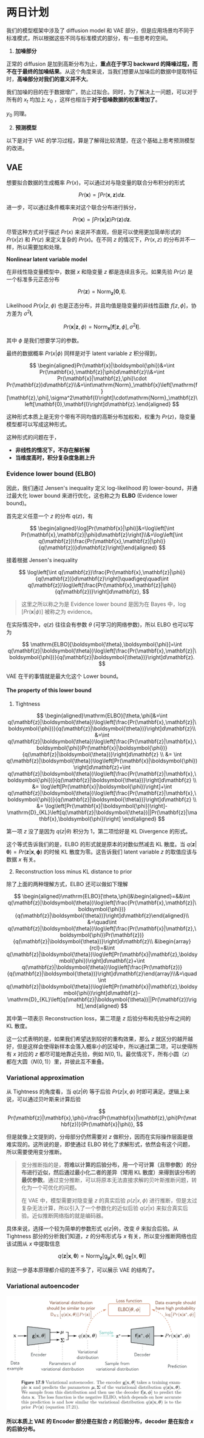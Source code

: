 # 两日计划

我们的模型框架中涉及了 diffusion model 和 VAE 部分，但是应用场景均不同于标准模式，所以根据这些不同与标准模式的部分，有一些思考的空间。

1. **加噪部分**

正常的 diffusion 是加到高斯分布为止，**重点在于学习 backward 的降噪过程，而不在于最终的加噪结果**。从这个角度来说，当我们想要从加噪后的数据中提取特征时，**高噪部分对我们的意义并不大**。

我们加噪的目的在于数据增广，防止过拟合。同时，为了解决上一问题，可以对于所有的 $x_t$ 均加上 $x_0$ ，这样也相当于**对于低噪数据的权重增加了**。

$y_0$ 同理。

2. **预测模型**

以下是对于 VAE 的学习过程，算是了解得比较清楚，在这个基础上思考预测模型的改进。


## VAE

想要拟合数据的生成概率 $Pr(x)$，可以通过对与隐变量的联合分布积分的形式

$$
Pr(\mathbf{x})=\int Pr(\mathbf{x},\mathbf{z})d\mathbf{z}.
$$

进一步，可以通过条件概率来对这个联合分布进行拆分，

$$
Pr(\mathbf{x})=\int Pr(\mathbf{x}|\mathbf{z})Pr(\mathbf{z})d\mathbf{z}.
$$

尽管这种方式对于描述 $Pr(x)$ 来说并不直观，但是可以使用更加简单形式的 $Pr(x|z)$ 和 $Pr(z)$ 来定义复杂的 $Pr(x)$。在不同 $z$ 的情况下，$Pr(x,z)$ 的分布并不一样，所以需要加和处理。 

**Nonlinear latent variable model**

在非线性隐变量模型中，数据 $x$ 和隐变量 $z$ 都是连续且多元。如果先验 $Pr(z)$ 是一个标准多元正态分布

$$
Pr(\mathbf{z})=\mathrm{Norm}_{\mathbf{z}}[\mathbf{0},\mathbf{I}].
$$

Likelihood $Pr(x|z,\phi)$ 也是正态分布，并且均值是隐变量的非线性函数 $f[z,\phi]$，协方差为 $\sigma^2 \mathbf{I}$,

$$
Pr(\mathbf{x}|\mathbf{z},\phi)=\mathrm{Norm}_\mathbf{x}\left[\mathbf{f}[\mathbf{z},\phi],\sigma^2\mathbf{I}\right].
$$

其中 $\phi$ 是我们想要学习的参数。

最终的数据概率 $Pr(x|\phi)$ 同样是对于 latent variable $z$ 积分得到，

$$
\begin{aligned}Pr(\mathbf{x}|\boldsymbol{\phi})&=\int Pr(\mathbf{x},\mathbf{z}|\phi)d\mathbf{z}\\&=\int Pr(\mathbf{x}|\mathbf{z},\phi)\cdot Pr(\mathbf{z})d\mathbf{z}\\&=\int\mathrm{Norm}_\mathbf{x}\left[\mathrm{f}[\mathbf{z},\phi],\sigma^2\mathbf{I}\right]\cdot\mathrm{Norm}_\mathbf{z}\left[\mathbf{0},\mathbf{I}\right]d\mathbf{z}.\end{aligned}
$$

这种形式本质上是无穷个带有不同均值的高斯分布加权和，权重为 $Pr(z)$，隐变量模型都可以写成这种形式。

这种形式的问题在于，

- **非线性的情况下，不存在解析解**
- **当维度高时，积分复杂度急剧上升**

### Evidence lower bound (ELBO)

因此，我们通过 Jensen's inequality 定义 log-likelihood 的 lower-bound，并通过最大化 lower bound 来进行优化，这也称之为 **ELBO** (Evidence lower bound)。

首先定义任意一个 $z$ 的分布 $q(z)$，有

$$
\begin{aligned}\log[Pr(\mathbf{x}|\phi)]&=\log\left[\int Pr(\mathbf{x},\mathbf{z}|\phi)d\mathbf{z}\right]\\&=\log\left[\int q(\mathbf{z})\frac{Pr(\mathbf{x},\mathbf{z}|\phi)}{q(\mathbf{z})}d\mathbf{z}\right]\end{aligned}
$$

接着根据 Jensen's inequality

$$
\log\left[\int q(\mathbf{z})\frac{Pr(\mathbf{x},\mathbf{z}|\phi)}{q(\mathbf{z})}d\mathbf{z}\right]\quad\geq\quad\int q(\mathbf{z})\log\left[\frac{Pr(\mathbf{x},\mathbf{z}|\phi)}{q(\mathbf{z})}\right]d\mathbf{z},
$$

> 这里之所以称之为是 Evidence lower bound 是因为在 Bayes 中，$\log[Pr(\mathbf{x}|\phi)]$ 被称之为 evidence。

在实际情况中，$q(z)$ 往往会有参数 $\theta$ (可学习的网络参数)，所以 ELBO 也可以写为

$$
\mathrm{ELBO}[\boldsymbol{\theta},\boldsymbol{\phi}]=\int q(\mathbf{z}|\boldsymbol{\theta})\log\left[\frac{Pr(\mathbf{x},\mathbf{z}|\boldsymbol{\phi})}{q(\mathbf{z}|\boldsymbol{\theta})}\right]d\mathbf{z}.
$$

VAE 在干的事情就是最大化这个 Lower bound。

#### The property of this lower bound

1. Tightness

$$
\begin{aligned}\mathrm{ELBO}[\theta,\phi]&=\int q(\mathbf{z}|\boldsymbol{\theta})\log\left[\frac{Pr(\mathbf{x},\mathbf{z}|\boldsymbol{\phi})}{q(\mathbf{z}|\boldsymbol{\theta})}\right]d\mathbf{z}\\
&=\int q(\mathbf{z}|\boldsymbol{\theta})\log\left[\frac{Pr(\mathbf{z}|\mathbf{x},\boldsymbol{\phi})Pr(\mathbf{x}|\boldsymbol{\phi})}{q(\mathbf{z}|\boldsymbol{\theta})}\right]d\mathbf{z} \\
&= \int q(\mathbf{z}|\boldsymbol{\theta})\log\left[Pr(\mathbf{x}|\boldsymbol{\phi})\right]d\mathbf{z}+\int q(\mathbf{z}|\boldsymbol{\theta})\log\left[\frac{Pr(\mathbf{z}|\mathbf{x},\boldsymbol{\phi})}{q(\mathbf{z}|\boldsymbol{\theta})}\right]d\mathbf{z} \\
&= \log\left[Pr(\mathbf{x}|\boldsymbol{\phi})\right]+\int q(\mathbf{z}|\boldsymbol{\theta})\log\left[\frac{Pr(\mathbf{z}|\mathbf{x},\boldsymbol{\phi})}{q(\mathbf{z}|\boldsymbol{\theta})}\right]d\mathbf{z} \\
&= \log\left[Pr(\mathbf{x}|\boldsymbol{\phi})\right]-\mathrm{D}_{KL}\left[q(\mathbf{z}|\boldsymbol{\theta})||Pr(\mathbf{z}|\mathbf{x},\boldsymbol{\phi})\right]
\end{aligned} 
$$

第一项 $z$ 没了是因为 $q(z|\theta)$ 积分为 1，第二项恰好是 KL Divergence 的形式。

这个等式告诉我们的是，ELBO 的形式就是原本的对数似然减去 KL 散度。当 $q(\mathbf{z}|\boldsymbol{\theta})=Pr(\mathbf{z}|\mathbf{x},\boldsymbol{\phi})$ 的时候 KL 散度为零。这告诉我们 latent variable $z$ 的取值应该与数据 $x$ 有关。

2. Reconstruction loss minus KL distance to prior

除了上面的两种理解方式，ELBO 还可以做如下理解

$$
\begin{aligned}\mathrm{ELBO}[\theta,\phi]&\begin{aligned}=&&\int q(\mathbf{z}|\boldsymbol{\theta})\log\left[\frac{Pr(\mathbf{x},\mathbf{z}|\boldsymbol{\phi})}{q(\mathbf{z}|\boldsymbol{\theta})}\right]d\mathbf{z}\end{aligned}\\
&=\quad\int q(\mathbf{z}|\boldsymbol{\theta})\log\left[\frac{Pr(\mathbf{x}|\mathbf{z},\boldsymbol{\phi})Pr(\mathbf{z})}{q(\mathbf{z}|\boldsymbol{\theta})}\right]d\mathbf{z}\\
&\begin{array}{rcl}=&\int q(\mathbf{z}|\boldsymbol{\theta})\log\left[Pr(\mathbf{x}|\mathbf{z},\boldsymbol{\phi})\right]d\mathbf{z}+\int q(\mathbf{z}|\boldsymbol{\theta})\log\left[\frac{Pr(\mathbf{z})}{q(\mathbf{z}|\boldsymbol{\theta})}\right]d\mathbf{z}\end{array}\\&=\quad\int q(\mathbf{z}|\boldsymbol{\theta})\log\left[Pr(\mathbf{x}|\mathbf{z},\boldsymbol{\phi})\right]d\mathbf{z}-\mathrm{D}_{KL}\left[q(\mathbf{z}|\boldsymbol{\theta})||Pr(\mathbf{z})\right],\end{aligned}
$$

其中第一项表示 Reconstruction loss，第二项是 $z$ 后验分布和先验分布之间的 KL 散度。

这一公式表明的是，如果我们希望达到较好的重构效果，那么 $z$ 就区分的越开越好，但是这样会使得新样本会落入概率小的区域中，所以通过第二项，可以使得所有 $x$ 对应的 $z$ 都尽可能地靠近先验，例如 $N(0,1)$。最优情况下，所有小圆（$z$）都在大圆（$N(0,1)$）里，并彼此互不重叠。

### Variational approximation

从 Tightness 的角度看，当 $q(z|\theta)$ 等于后验 $Pr(z|x,\phi)$ 时即可满足。逻辑上来说，可以通过贝叶斯来计算后验

$$
Pr(\mathbf{z}|\mathbf{x},\phi)=\frac{Pr(\mathbf{x}|\mathbf{z},\phi)Pr(\mathbf{z})}{Pr(\mathbf{x}|\phi)},
$$

但是就像上文提到的，分母部分仍然需要对 $z$ 做积分，因而在实际操作层面是很难实现的。这所说的是，即使通过 ELBO 转化了求解形式，依然会有这个问题，所以需要使用变分推断。

> 变分推断指的是，**将难以计算的后验分布，用一个可计算（且带参数）的分布进行近似，然后通过最小化二者的差异（常用 KL 散度）来得到该分布的最优参数**。通过变分推断，可以将原本无法直接求解的贝叶斯推断问题，转化为一个可优化的问题。
>
> 在 VAE 中，模型需要对隐变量 $z$ 的真实后验 $p(z|x,\phi)$ 进行推断，但是太过复杂无法计算，所以引入了一个参数化的近似后验 $q(z|x)$ 来拟合真实后验。近似推断网络指的就是编码器。

具体来说，选择一个较为简单的参数形式 $q(z|\theta)$，改变 $\theta$ 来拟合后验。从 Tightness 部分的分析我们知道，$z$ 的分布形式与 $x$ 有关，所以变分推断网络也应该试图从 $x$ 中提取信息

$$
q(\mathbf{z}|\mathbf{x},\boldsymbol{\theta})=\mathrm{Norm}_{\mathbf{z}}\left[\mathrm{g}_{\boldsymbol{\mu}}[\mathrm{x},\boldsymbol{\theta}],\mathrm{g}_{\boldsymbol{\Sigma}}[\mathrm{x},\boldsymbol{\theta}]\right]
$$

到这一步基本原理都介绍的差不多了，可以展示 VAE 的结构了。

### Variational autoencoder

<div align='center'>

![](../ai/image/20250213PP1.jpg)

</div>

**所以本质上 VAE 的 Encoder 部分是在拟合 $z$ 的后验分布，decoder 是在拟合 $x$ 的后验分布。**




